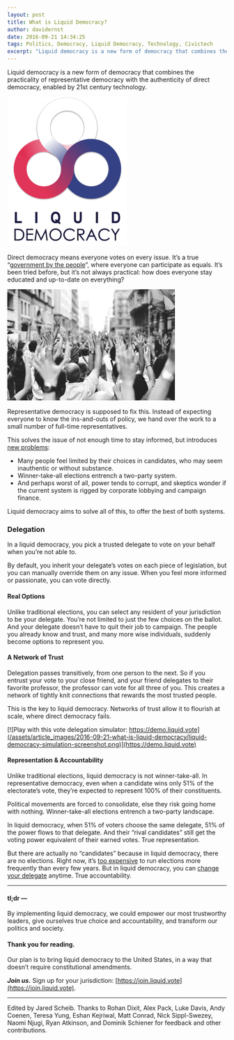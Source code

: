 ```yaml
---
layout: post
title: What is Liquid Democracy?
author: davidernst
date: 2016-09-21 14:34:25
tags: Politics, Democracy, Liquid Democracy, Technology, Civictech
excerpt: "Liquid democracy is a new form of democracy that combines the practicality of representative democracy with the authenticity of direct democracy, enabled by 21st century technology."
---
```


Liquid democracy is a new form of democracy that combines the practicality of representative democracy with the authenticity of direct democracy, enabled by 21st century technology.

![](/assets/article_images/2016-09-21-what-is-liquid-democracy/liquid-democracy-logo.png)

Direct democracy means everyone votes on every issue. It’s a true “[government by the people](http://assets4.bigthink.com/system/idea_thumbnails/53575/size_1024/Abraham_Lincoln_November_1863.jpg?1384899413)”, where everyone can participate as equals. It’s been tried before, but it’s not always practical: how does everyone stay educated and up-to-date on everything?

![](/assets/article_images/2016-09-21-what-is-liquid-democracy/crowd-raises-hands-photo.png)

Representative democracy is supposed to fix this. Instead of expecting everyone to know the ins-and-outs of policy, we hand over the work to a small number of full-time representatives.

This solves the issue of not enough time to stay informed, but introduces [new problems](http://www.gallup.com/poll/180113/2014-approval-congress-remains-near-time-low.aspx):

- Many people feel limited by their choices in candidates, who may seem inauthentic or without substance.
- Winner-take-all elections entrench a two-party system.
- And perhaps worst of all, power tends to corrupt, and skeptics wonder if the current system is rigged by corporate lobbying and campaign finance.

Liquid democracy aims to solve all of this, to offer the best of both systems.

### Delegation

In a liquid democracy, you pick a trusted delegate to vote on your behalf when you’re not able to.

By default, you inherit your delegate’s votes on each piece of legislation, but you can manually override them on any issue. When you feel more informed or passionate, you can vote directly.

#### Real Options

Unlike traditional elections, you can select any resident of your jurisdiction to be your delegate. You’re not limited to just the few choices on the ballot. And your delegate doesn’t have to quit their job to campaign. The people you already know and trust, and many more wise individuals, suddenly become options to represent you.

#### A Network of Trust

Delegation passes transitively, from one person to the next. So if you entrust your vote to your close friend, and your friend delegates to their favorite professor, the professor can vote for all three of you. This creates a network of tightly knit connections that rewards the most trusted people.

This is the key to liquid democracy. Networks of trust allow it to flourish at scale, where direct democracy fails.

[![Play with this vote delegation simulator: https://demo.liquid.vote](/assets/article_images/2016-09-21-what-is-liquid-democracy/liquid-democracy-simulation-screenshot.png)](https://demo.liquid.vote)

#### Representation & Accountability

Unlike traditional elections, liquid democracy is not winner-take-all. In representative democracy, even when a candidate wins only 51% of the electorate’s vote, they’re expected to represent 100% of their constituents.

Political movements are forced to consolidate, else they risk going home with nothing. Winner-take-all elections entrench a two-party landscape.

In liquid democracy, when 51% of voters choose the same delegate, 51% of the power flows to that delegate. And their “rival candidates” still get the voting power equivalent of their earned votes. True representation.

But there are actually no “candidates” because in liquid democracy, there are no elections. Right now, it’s [too expensive](http://slides.com/domsch/deck-1#/6) to run elections more frequently than every few years. But in liquid democracy, you can [change your delegate](/assets/article_images/2016-09-21-what-is-liquid-democracy/see-you-in-4-years.png) anytime. True accountability.

---------

#### tl;dr —

By implementing liquid democracy, we could empower our most trustworthy leaders, give ourselves true choice and accountability, and transform our politics and society.

#### Thank you for reading.

Our plan is to bring liquid democracy to the United States, in a way that doesn’t require constitutional amendments.

***Join us.*** Sign up for your jurisdiction: [https://join.liquid.vote](https://join.liquid.vote).

---------

Edited by Jared Scheib. Thanks to Rohan Dixit, Alex Pack, Luke Davis, Andy Coenen, Teresa Yung, Eshan Kejriwal, Matt Conrad, Nick Sippl-Swezey, Naomi Njugi, Ryan Atkinson, and Dominik Schiener for feedback and other contributions.
